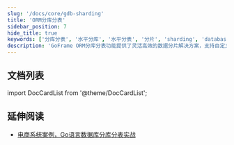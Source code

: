 ```yaml
---
slug: '/docs/core/gdb-sharding'
title: 'ORM分库分表'
sidebar_position: 7
hide_title: true
keywords: ['分库分表', '水平分库', '水平分表', '分片', 'sharding', 'database sharding', 'table sharding']
description: 'GoFrame ORM分库分表功能提供了灵活高效的数据分片解决方案，支持自定义分库分表规则，轻松实现数据库水平扩展，解决大规模数据存储和高并发访问问题。'
---
```


## 文档列表

import DocCardList from '@theme/DocCardList';

<DocCardList />

## 延伸阅读

- [电商系统案例，Go语言数据库分库分表实战](/articles/go-ecommerce-database-sharding-millions)